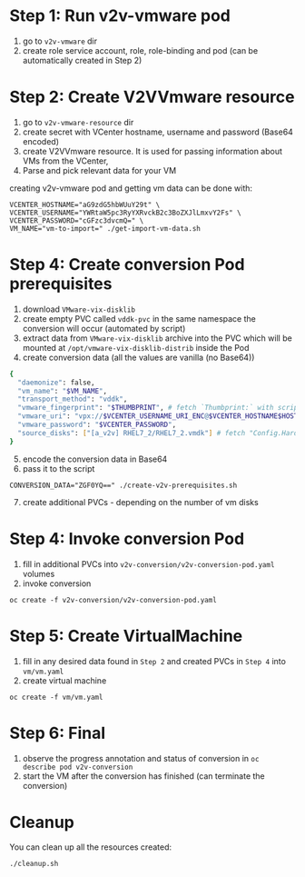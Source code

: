 


# Step 1: Run v2v-vmware pod
1. go to `v2v-vmware` dir
2. create role service account, role, role-binding and pod (can be automatically created in Step 2)

# Step 2: Create V2VVmware resource
1. go to `v2v-vmware-resource` dir
2. create secret with VCenter hostname, username and password (Base64 encoded)
3. create V2VVmware resource. It is used for passing information about VMs from the VCenter,
4. Parse and pick relevant data for your VM

creating v2v-vmware pod and getting vm data can be done with:

```
VCENTER_HOSTNAME="aG9zdG5hbWUuY29t" \
VCENTER_USERNAME="YWRtaW5pc3RyYXRvckB2c3BoZXJlLmxvY2Fs" \
VCENTER_PASSWORD="cGFzc3dvcmQ=" \
VM_NAME="vm-to-import=" ./get-import-vm-data.sh
```


# Step 4: Create conversion Pod prerequisites

1. download `VMware-vix-disklib`
2. create empty PVC called `vddk-pvc` in the same namespace the conversion will occur (automated by script)
3. extract data from `VMware-vix-disklib` archive into the PVC which will be mounted at `/opt/vmware-vix-disklib-distrib` inside the Pod
4. create conversion data (all the values are vanilla (no Base64))

```bash
{
  "daemonize": false,
  "vm_name": "$VM_NAME",
  "transport_method": "vddk",
  "vmware_fingerprint": "$THUMBPRINT", # fetch `Thumbprint:` with script
  "vmware_uri": "vpx://$VCENTER_USERNAME_URI_ENC@$VCENTER_HOSTNAME$HOST_PATH?no_verify=1", # fetch `Host Path:` with script
  "vmware_password": "$VCENTER_PASSWORD",
  "source_disks": ["[a_v2v] RHEL7_2/RHEL7_2.vmdk"] # fetch "Config.Hardware.Device.DeviceInfo.Label.Backing.FileName" with script
}
```

5. encode the conversion data in Base64
6. pass it to the  script

```
CONVERSION_DATA="ZGF0YQ==" ./create-v2v-prerequisites.sh
```

7. create additional PVCs - depending on the number of vm disks

# Step 4: Invoke conversion Pod
1. fill in additional PVCs into `v2v-conversion/v2v-conversion-pod.yaml` volumes
2. invoke conversion

```
oc create -f v2v-conversion/v2v-conversion-pod.yaml
```

# Step 5: Create VirtualMachine
1. fill in any desired data found in `Step 2` and created PVCs in `Step 4` into `vm/vm.yaml`
2. create virtual machine

```
oc create -f vm/vm.yaml
```

# Step 6: Final
1. observe the progress annotation and status of conversion in `oc describe pod v2v-conversion`
2. start the VM after the conversion has finished (can terminate the conversion)

# Cleanup
You can clean up all the resources created:

```
./cleanup.sh
```
